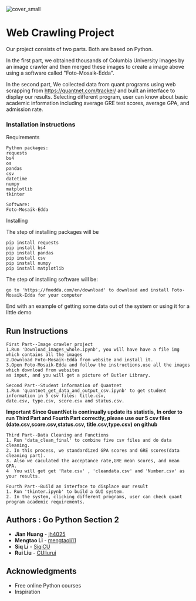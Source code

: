 
![cover_small](https://user-images.githubusercontent.com/44420637/49211320-4f3aec00-f38d-11e8-8d3f-85a5c9d6a84a.jpg)
# Web Crawling Project

Our project consists of two parts. Both are based on Python. 

In the first part, we obtained thousands of Columbia University images by an image crawler and then merged these images to create a image above using a software called "Foto-Mosaik-Edda". 

In the second part, We collected data from quant programs using web scrapping from https://quantnet.com/tracker/
and built an interface to display our results. 
Selecting different program, user can know about basic academic information including average GRE test scores, average GPA, and admission rate.


### Installation instructions
Requirements

```
Python packages: 
requests
bs4 
os
pandas
csv
datetime
numpy
matplotlib
tkinter
```

```
Software:
Foto-Mosaik-Edda
```

Installing


The step of installing packages will be

```
pip install requests
pip install bs4
pip install pandas
pip install csv
pip install numpy
pip install matplotlib
```
The step of installing software will be:
```
go to 'https://fmedda.com/en/download' to download and install Foto-Mosaik-Edda for your computer

```

End with an example of getting some data out of the system or using it for a little demo

## Run Instructions


```
First Part--Image crawler project
1.Run 'Download_images_whole.ipynb', you will have have a file img which contains all the images
2.Download Foto-Mosaik-Edda from website and install it.
3.Open Foto-Mosaik-Edda and follow the instructions,use all the images which download from websites 
as input, and you will get a picture of Butler Library. 

```

```
Second Part--Student information of Quantnet
1.Run 'quantnet_get_data_and_output_csv.ipynb' to get student information in 5 csv files: title.csv,
date.csv, type.csv, score.csv and status.csv. 
```
**Important**
**Since QuantNet is continually update its statistis,**
**In order to run Third Part and Fourth Part correctly, please use our 
5 csv files (date.csv,score.csv,status.csv, title.csv,type.csv)
on github**


```
Third Part--Data Cleaning and Functions
1. Run 'data_clean_final' to combine five csv files and do data cleaning.
2. In this process, we standardized GPA scores and GRE scores(data cleaning part).
3. Also we caculated the acceptance rate,GRE mean scores, and mean GPA.
4  You will get get 'Rate.csv' , 'cleandata.csv' and 'Number.csv' as your results.
```

```
Fourth Part--Build an interface to displace our result
1. Run 'tkinter.ipynb' to build a GUI system. 
2. In the system, clicking different programs, user can check quant program academic requirements.
```


## Authors : Go Python Section 2

* **Jian Huang** - [jh4025](https://github.com/jh4025)
* **Mengtao Li**  - [mengtaoli11](https://github.com/mengtaoli11)
* **Siq Li** -  [SiqiCU](https://github.com/SiqiCU)
* **Rui Liu**  - [CUliurui](https://github.com/CUliurui)


## Acknowledgments

* Free online Python courses
* Inspiration

